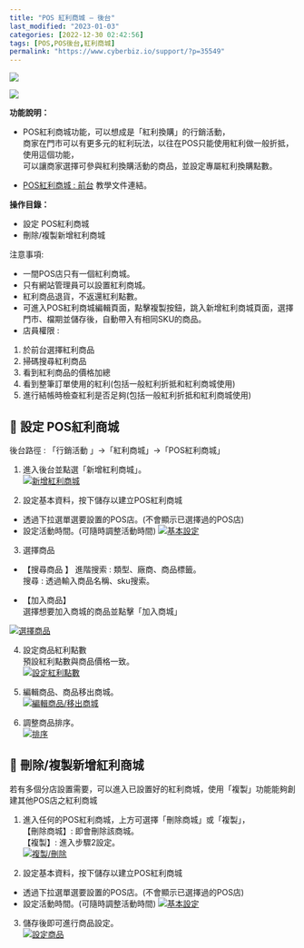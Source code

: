 ```yaml
---
title: "POS 紅利商城 – 後台"
last_modified: "2023-01-03"
categories: [2022-12-30 02:42:56]
tags: [POS,POS後台,紅利商城]
permalink: "https://www.cyberbiz.io/support/?p=35549"
---
```


![](https://www.cyberbiz.io/support/wp-content/uploads/適用站別.png)

[![](https://www.cyberbiz.io/support/wp-content/uploads/台灣站.png)](https://www.cyberbiz.io/support/?page_id=2490)

**功能說明：**  

* POS紅利商城功能，可以想成是「紅利換購」的行銷活動，  
商家在門市可以有更多元的紅利玩法，以往在POS只能使用紅利做一般折抵，使用這個功能，  
可以讓商家選擇可參與紅利換購活動的商品，並設定專屬紅利換購點數。

* [POS紅利商城 : 前台](https://www.cyberbiz.io/support/?p=35526) 教學文件連結。 

**操作目錄：**

* 設定 POS紅利商城
* 刪除/複製新增紅利商城

注意事項:  

* 一間POS店只有一個紅利商城。
* 只有網站管理員可以設置紅利商城。
* 紅利商品退貨，不返還紅利點數。
* 可進入POS紅利商城編輯頁面，點擊複製按鈕，跳入新增紅利商城頁面，選擇門市、檔期並儲存後，自動帶入有相同SKU的商品。
* 店員權限 : 
1. 於前台選擇紅利商品
2. 掃碼搜尋紅利商品
3. 看到紅利商品的價格加總
4. 看到整筆訂單使用的紅利(包括一般紅利折抵和紅利商城使用)
5. 進行結帳時檢查紅利是否足夠(包括一般紅利折抵和紅利商城使用)



## 📌 設定 POS紅利商城


後台路徑 :  「行銷活動 」→「紅利商城」→「POS紅利商城」  


1. 進入後台並點選「新增紅利商城」。  
[![新增紅利商城](https://www.cyberbiz.io/support/wp-content/uploads/POS紅利商城-後台01.png)](https://www.cyberbiz.io/support/wp-content/uploads/POS紅利商城-後台01.png)




2. 設定基本資料，按下儲存以建立POS紅利商城  

* 透過下拉選單選要設置的POS店。(不會顯示已選擇過的POS店)
* 設定活動時間。(可隨時調整活動時間)
[![基本設定](https://www.cyberbiz.io/support/wp-content/uploads/POS紅利商城-後台02.png)](https://www.cyberbiz.io/support/wp-content/uploads/POS紅利商城-後台02.png)




3. 選擇商品  

* 【搜尋商品 】 進階搜索 : 類型、廠商、商品標籤。  
搜尋 : 透過輸入商品名稱、sku搜索。

* 【加入商品】  
選擇想要加入商城的商品並點擊「加入商城」

[![選擇商品](https://www.cyberbiz.io/support/wp-content/uploads/POS紅利商城-後台03.png)](https://www.cyberbiz.io/support/wp-content/uploads/POS紅利商城-後台03.png)




4. 設定商品紅利點數  
預設紅利點數與商品價格一致。  
[![設定紅利點數](https://www.cyberbiz.io/support/wp-content/uploads/POS紅利商城-後台04.png)](https://www.cyberbiz.io/support/wp-content/uploads/POS紅利商城-後台04.png)




5. 編輯商品、商品移出商城。  
[![編輯商品/移出商城](https://www.cyberbiz.io/support/wp-content/uploads/POS紅利商城-後台05.png)](https://www.cyberbiz.io/support/wp-content/uploads/POS紅利商城-後台05.png)




6. 調整商品排序。  
[![排序](https://www.cyberbiz.io/support/wp-content/uploads/POS紅利商城-後台06.png)](https://www.cyberbiz.io/support/wp-content/uploads/POS紅利商城-後台06.png)




## 📌 刪除/複製新增紅利商城



若有多個分店設置需要，可以進入已設置好的紅利商城，使用「複製」功能能夠創建其他POS店之紅利商城




1. 進入任何的POS紅利商城，上方可選擇「刪除商城」或「複製」，  
【刪除商城】: 即會刪除該商城。  
【複製】: 進入步驟2設定。  
[![複製/刪除](https://www.cyberbiz.io/support/wp-content/uploads/POS紅利商城-後台07.png)](https://www.cyberbiz.io/support/wp-content/uploads/POS紅利商城-後台07.png)




2. 設定基本資料，按下儲存以建立POS紅利商城  

* 透過下拉選單選要設置的POS店。(不會顯示已選擇過的POS店)
* 設定活動時間。(可隨時調整活動時間)
[![基本設定](https://www.cyberbiz.io/support/wp-content/uploads/POS紅利商城-後台08.png)](https://www.cyberbiz.io/support/wp-content/uploads/POS紅利商城-後台08.png)




3. 儲存後即可進行商品設定。  
[![設定商品](https://www.cyberbiz.io/support/wp-content/uploads/POS紅利商城-後台09.png)](https://www.cyberbiz.io/support/wp-content/uploads/POS紅利商城-後台09.png)




